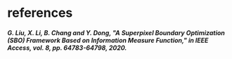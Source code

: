 # references

##### G. Liu, X. Li, B. Chang and Y. Dong, "A Superpixel Boundary Optimization (SBO) Framework Based on Information Measure Function," in IEEE Access, vol. 8, pp. 64783-64798, 2020.


